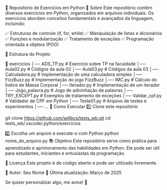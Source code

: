 📂 Repositório de Exercícios em Python
📌 Sobre
Este repositório contém diversos exercícios em Python, organizados em arquivos individuais. Os exercícios abordam conceitos fundamentais e avançados da linguagem, incluindo:

✅ Estruturas de controle (if, for, while)
✅ Manipulação de listas e dicionários
✅ Funções e modularização
✅ Tratamento de exceções
✅ Programação orientada a objetos (POO)

📂 Estrutura do Projeto

📁 exercicios
│── ADS_TP.py         # Exercício sobre TP na faculdade
│── Aula02.py         # Códigos da aula 02
│── Aula03.py         # Códigos da aula 03
│── Calculadora.py    # Implementação de uma calculadora simples
│── FizzBuzz.py       # Implementação do jogo FizzBuzz
│── IMC.py            # Cálculo do Índice de Massa Corporal
│── Iterador.py       # Implementação de um iterador
│── Jogo_palavra.py   # Jogo de adivinhação de palavras
│── TRY_EXCEPT.py     # Exemplos de tratamento de exceções
│── Validar_cpf.py    # Validador de CPF em Python
│── Teste01.py        # Arquivo de testes e experimentos
│── ...
🚀 Como Executar
1️⃣ Clone este repositório

git clone https://github.com/willbcs/tests_wb.git
cd tests_wb/.vscode/.python/exercicios

2️⃣ Escolha um arquivo e execute-o com Python
python nome_do_arquivo.py
📚 Objetivo
Este repositório serve como prática para aprendizado e aprimoramento das habilidades em Python. Ele pode ser útil para estudantes, iniciantes e entusiastas da programação.

📜 Licença
Este projeto é de código aberto e pode ser utilizado livremente.

🔗 Autor: Seu Nome
📅 Última atualização: Março de 2025

Se quiser personalizar algo, me avise! 🚀